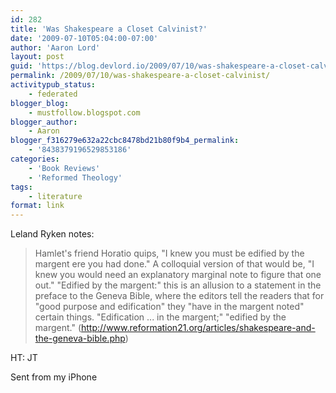 ```yaml
---
id: 282
title: 'Was Shakespeare a Closet Calvinist?'
date: '2009-07-10T05:04:00-07:00'
author: 'Aaron Lord'
layout: post
guid: 'https://blog.devlord.io/2009/07/10/was-shakespeare-a-closet-calvinist/'
permalink: /2009/07/10/was-shakespeare-a-closet-calvinist/
activitypub_status:
    - federated
blogger_blog:
    - mustfollow.blogspot.com
blogger_author:
    - Aaron
blogger_f316279e632a22cbc8478bd21b80f9b4_permalink:
    - '8438379196529853186'
categories:
    - 'Book Reviews'
    - 'Reformed Theology'
tags:
    - literature
format: link
---
```


Leland Ryken notes:
<blockquote>Hamlet's friend Horatio quips, "I knew you must be edified by the margent ere you had done." A colloquial version of that would be, "I knew you would need an explanatory marginal note to figure that one out." "Edified by the margent:" this is an allusion to a statement in the preface to the Geneva Bible, where the editors tell the readers that for "good purpose and edification" they "have in the margent noted" certain things. "Edification ... in the margent;" "edified by the margent." (<a href="http://www.reformation21.org/articles/shakespeare-and-the-geneva-bible.php">http://www.reformation21.org/articles/shakespeare-and-the-geneva-bible.php</a>)</blockquote>
HT: JT

Sent from my iPhone
<div class="blogger-post-footer"><img alt="" width="1" height="1" /></div>